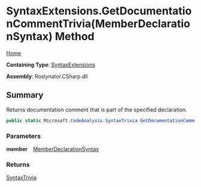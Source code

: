 # SyntaxExtensions\.GetDocumentationCommentTrivia\(MemberDeclarationSyntax\) Method

[Home](../../../../README.md)

**Containing Type**: [SyntaxExtensions](../README.md)

**Assembly**: Roslynator\.CSharp\.dll

## Summary

Returns documentation comment that is part of the specified declaration\.

```csharp
public static Microsoft.CodeAnalysis.SyntaxTrivia GetDocumentationCommentTrivia(this Microsoft.CodeAnalysis.CSharp.Syntax.MemberDeclarationSyntax member)
```

### Parameters

**member** &ensp; [MemberDeclarationSyntax](https://docs.microsoft.com/en-us/dotnet/api/microsoft.codeanalysis.csharp.syntax.memberdeclarationsyntax)

### Returns

[SyntaxTrivia](https://docs.microsoft.com/en-us/dotnet/api/microsoft.codeanalysis.syntaxtrivia)

